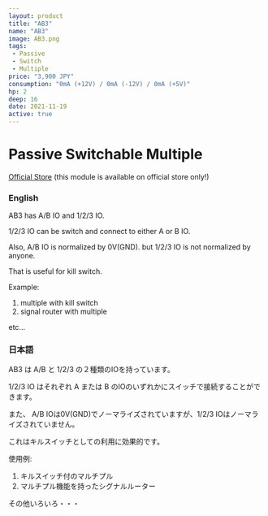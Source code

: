 ```yaml
---
layout: product
title: "AB3"
name: "AB3"
image: AB3.png
tags:
 - Passive
 - Switch
 - Multiple
price: "3,900 JPY"
consumption: "0mA (+12V) / 0mA (-12V) / 0mA (+5V)"
hp: 2
deep: 16
date: 2021-11-19
active: true
---
```


# Passive Switchable Multiple

[Official Store](
https://centrevillage.stores.jp/items/6197af05a8867e15ec1356ca
) (this module is available on official store only!)

### English

AB3 has A/B IO and 1/2/3 IO.

1/2/3 IO can be switch and connect to either A or B IO.

Also, A/B IO is normalized by 0V(GND). but 1/2/3 IO is not normalized by anyone.

That is useful for kill switch.

Example:

1. multiple with kill switch
2. signal router with multiple

 etc...

### 日本語

AB3 は A/B と 1/2/3 の２種類のIOを持っています。

1/2/3 IO はそれぞれ A または B のIOのいずれかにスイッチで接続することができます。

また、 A/B IOは0V(GND)でノーマライズされていますが、1/2/3 IOはノーマライズされていません。

これはキルスイッチとしての利用に効果的です。

使用例:

1. キルスイッチ付のマルチプル
2. マルチプル機能を持ったシグナルルーター

 その他いろいろ・・・
   


